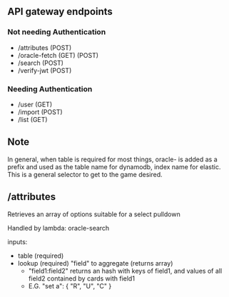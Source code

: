 ## API gateway endpoints

### Not needing Authentication

* /attributes (POST)
* /oracle-fetch (GET) (POST)
* /search (POST)
* /verify-jwt (POST)

### Needing Authentication

* /user (GET) 
* /import (POST) 
* /list (GET)

## Note

In general, when table is required for most things, oracle- is added as a prefix and used as the table name for dynamodb, index name for elastic.  This is a general selector to get to the game desired.

## /attributes

Retrieves an array of options suitable for a select pulldown


Handled by lambda: oracle-search


inputs:

* table (required)
* lookup (required) "field" to aggregate (returns array)
  * "field1:field2" returns an hash with keys of field1, and values of all field2 contained by cards with field1
  * E.G.   "set a": { "R", "U", "C" }


